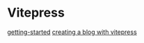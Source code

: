 # Vitepress

[getting-started](https://vitepress.vuejs.org/guide/getting-started)
[creating a blog with vitepress](https://blog.logrocket.com/build-blog-vitepress-vue-js/)

